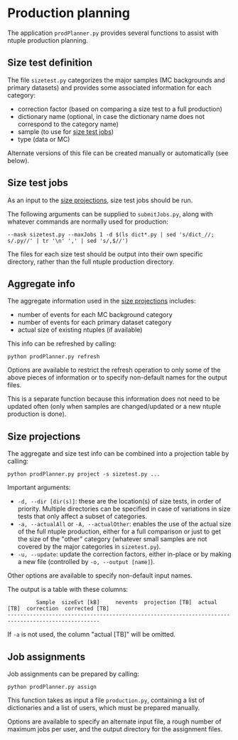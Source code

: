 # Production planning

The application `prodPlanner.py` provides several functions to assist with ntuple production planning.

## Size test definition

The file `sizetest.py` categorizes the major samples (MC backgrounds and primary datasets) 
and provides some associated information for each category:
* correction factor (based on comparing a size test to a full production)
* dictionary name (optional, in case the dictionary name does not correspond to the category name)
* sample (to use for [size test jobs](#size-test-jobs))
* type (data or MC)

Alternate versions of this file can be created manually or automatically (see below).

## Size test jobs

As an input to the [size projections](#size-projections), size test jobs should be run.

The following arguments can be supplied to `submitJobs.py`, along with whatever commands are normally used for production:
```
--mask sizetest.py --maxJobs 1 -d $(ls dict*.py | sed 's/dict_//; s/.py//' | tr '\n' ',' | sed 's/,$//')
```

The files for each size test should be output into their own specific directory, rather than the full ntuple production directory.

## Aggregate info

The aggregate information used in the [size projections](#size-projections) includes:
* number of events for each MC background category
* number of events for each primary dataset category
* actual size of existing ntuples (if available)

This info can be refreshed by calling:
```
python prodPlanner.py refresh
```

Options are available to restrict the refresh operation to only some of the above pieces of information  or to specify non-default names for the output files.

This is a separate function because this information does not need to be updated often (only when samples are changed/updated or a new ntuple production is done).

## Size projections

The aggregate and size test info can be combined into a projection table by calling:
```
python prodPlanner.py project -s sizetest.py ...
```

Important arguments:
* `-d, --dir [dir(s)]`: these are the location(s) of size tests, in order of priority. Multiple directories can be specified in case of variations in size tests that only affect a subset of categories.
* `-a, --actualAll` or `-A, --actualOther`: enables the use of the actual size of the full ntuple production, either for a full comparison or just to get the size of the "other" category (whatever small samples are not covered by the major categories in `sizetest.py`).
* `-u, --update`: update the correction factors, either in-place or by making a new file (controlled by `-o, --output [name]`).

Other options are available to specify non-default input names.

The output is a table with these columns:
```
         Sample  sizeEvt [kB]     nevents  projection [TB]  actual [TB]  correction  corrected [TB]
---------------------------------------------------------------------------------------------------
```

If `-a` is not used, the column "actual [TB]" will be omitted.

## Job assignments

Job assignments can be prepared by calling:
```
python prodPlanner.py assign
```

This function takes as input a file `production.py`, containing a list of dictionaries and a list of users, which must be prepared manually.

Options are available to specify an alternate input file, a rough number of maximum jobs per user, and the output directory for the assignment files.
